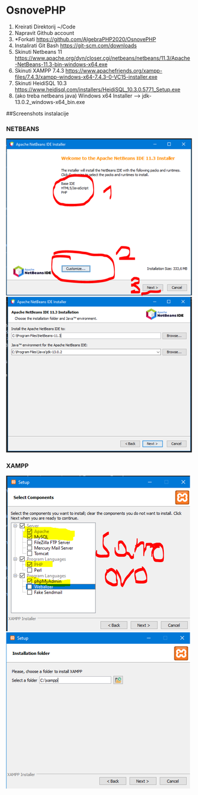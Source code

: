 # OsnovePHP

1. Kreirati Direktorij ~/Code
2. Napravit Github account
3. *Forkati https://github.com/AlgebraPHP2020/OsnovePHP
4. Instalirati Git Bash  https://git-scm.com/downloads
5. Skinuti Netbeans 11 https://www.apache.org/dyn/closer.cgi/netbeans/netbeans/11.3/Apache-NetBeans-11.3-bin-windows-x64.exe
6. Skinuti XAMPP 7.4.3 https://www.apachefriends.org/xampp-files/7.4.3/xampp-windows-x64-7.4.3-0-VC15-installer.exe
7. Skinuti HeidiSQL 10.3 https://www.heidisql.com/installers/HeidiSQL_10.3.0.5771_Setup.exe
8. (ako treba netbeans java) Windows x64 Installer -->  jdk-13.0.2_windows-x64_bin.exe

##Screenshots instalacije

### NETBEANS

![alt text](https://github.com/AlgebraPHP2020/OsnovePHP/blob/master/screenshots/instalacija-netBeans.PNG "Netbeans instalacija")
![alt text](https://github.com/AlgebraPHP2020/OsnovePHP/blob/master/screenshots/netbeans-lokacija.PNG "Netbeans lokacija")

### XAMPP
![alt text](https://github.com/AlgebraPHP2020/OsnovePHP/blob/master/screenshots/Xampp_instalacija.PNG "XAMPP instalacija")
![alt text](https://github.com/AlgebraPHP2020/OsnovePHP/blob/master/screenshots/lokacija_Xampp.PNG "XAMPP lokacija")
